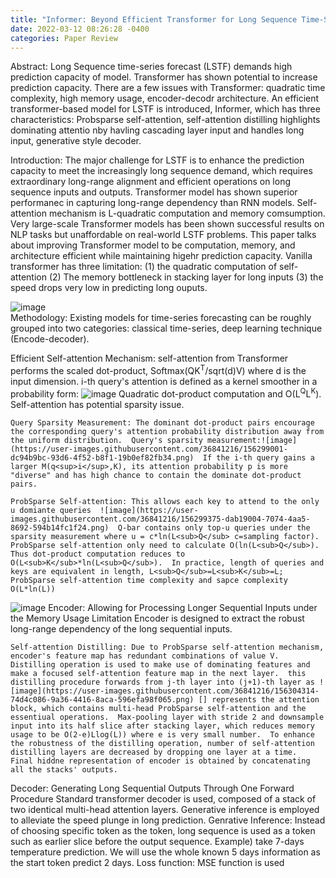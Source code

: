 ```yaml
---
title: "Informer: Beyond Efficient Transformer for Long Sequence Time-Series Forecasting"
date: 2022-03-12 08:26:28 -0400
categories: Paper Review
---
```


Abstract:
  Long Sequence time-series forecast (LSTF) demands high prediction capacity of model.  Transformer has shown potential to increase prediction capacity. There are a few issues with Transformer: quadratic time complexity, high memory usage, encoder-decodr architecture.  An efficient transformer-based model for LSTF is introduced, Informer, which has three characteristics: Probsparse self-attention, self-attention distilling highlights dominating attentio nby havling cascading layer input and handles long input, generative style decoder.  
  
Introduction:
  The major challenge for LSTF is to enhance the prediction capacity to meet the increasingly long sequence demand, which requires extraordinary long-range alignment and efficient operations on long sequence inputs and outputs.  Transformer model has shown superior performanec in capturing long-range dependency than RNN models.  Self-attention mechanism is L-quadratic computation and memory comsumption.  Very large-scale Transformer models has been shown successful results on NLP tasks but unaffordable on real-world LSTF problems.  This paper talks about improving Transformer model to be computation, memory, and architecture efficient while maintaining higehr prediction capacity.  Vanilla transformer has three limitation: (1) the quadratic computation of self-attention (2) The memory bottleneck in stacking layer for long inputs (3) the speed drops very low in predicting long ouputs.  
  
![image](https://user-images.githubusercontent.com/36841216/156305104-4aaadaa5-6220-4c7b-9ba2-25c1b5c5a236.png)
</br>Methodology:  Existing models for time-series forecasting can be roughly grouped into two categories: classical time-series, deep learning technique (Encode-decoder).  

  Efficient Self-attention Mechanism: self-attention from Transformer performs the scaled dot-product, Softmax(QK<sup>T</sup>/sqrt(d)V) where d is the input dimension. i-th query's attention is defined as a kernel smoother in a probability form: ![image](https://user-images.githubusercontent.com/36841216/156296545-9dc1de2f-1cd9-4d88-901f-dfc4f866adb8.png)  Quadratic dot-product computation and O(L<sup>Q</sup>L<sup>K</sup>).  Self-attention has potential sparsity issue.  
  
    Query Sparsity Measurement: The dominant dot-product pairs encourage the corresponding query's attention probability distribution away from the uniform distribution.  Query's sparsity measurement:![image](https://user-images.githubusercontent.com/36841216/156299001-dc94b9bc-93d6-4f52-b8f1-19b0ef82fb34.png)  If the i-th query gains a larger M(q<sup>i</sup>,K), its attention probability p is more "diverse" and has high chance to contain the dominate dot-product pairs.
    
    ProbSparse Self-attention: This allows each key to attend to the only u domiante queries  ![image](https://user-images.githubusercontent.com/36841216/156299375-dab19004-7074-4aa5-8692-594b14fc1f24.png)  Q-bar contains only top-u queries under the sparsity measurement where u = c*ln(L<sub>Q</sub> c=sampling factor).  ProbSparse self-attention only need to calculate O(ln(L<sub>Q</sub>).  Thus dot-product computation reduces to O(L<sub>K</sub>*ln(L<sub>Q</sub>).  In practice, length of queries and keys are equivalent in length, L<sub>Q</sub>=L<sub>K</sub>=L; ProbSparse self-attention time complexity and sapce complexity O(L*ln(L))
  ![image](https://user-images.githubusercontent.com/36841216/156300376-08e8ae21-75bc-45f5-9d91-23cac54857fd.png)
  Encoder: Allowing for Processing Longer Sequential Inputs under the Memory Usage Limitation
  Encoder is designed to extract the robust long-range dependency of the long sequential inputs.
  
    Self-attention Distilling: Due to ProbSparse self-attention mechanism, encoder's feature map has redundant combinations of value V. Distilling operation is used to make use of dominating features and make a focused self-attention feature map in the next layer.  this distilling procedure forwards from j-th layer into (j+1)-th layer as ![image](https://user-images.githubusercontent.com/36841216/156304314-74d4c086-9a36-4416-8aca-596efa98f065.png) [] represents the attention block, which contains multi-head ProbSparse self-attention and the essentiual operations.  Max-pooling layer with stride 2 and downsample input into its half slice after stacking layer, which reduces memory usage to be O(2-e)Llog(L)) where e is very small number.  To enhance the robustness of the distilling operation, number of self-attention distilling layers are decreased by dropping one layer at a time.  Final hiddne representation of encoder is obtained by concatenating all the stacks' outputs.  
    
  Decoder: Generating Long Sequential Outputs Through One Forward Procedure
    Standard transformer decoder is used, composed of a stack of two identical multi-head attention layers.  Generative inference is employed to alleviate the speed plunge in long prediction.
      Genrative Inference: Instead of choosing specific token as the token, long sequence is used as a token such as earlier slice before the output sequence.  Example) take 7-days temperature prediction.  We will use the whole known 5 days information as the start token predict 2 days.
      Loss function: MSE function is used
